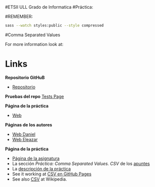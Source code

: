 #ETSII ULL Grado de Informatica 
#Práctica:

#REMEMBER:
```bash
sass --watch styles:public --style compressed
```

#Comma Separated Values

For more information look at:
# Links

**Repositorio GitHuB**

* [Repositorio](https://github.com/EleDiaz/karma-y-travis-ele-daniel-1)

**Pruebas del repo**
[Tests Page](http://elediaz.github.io/karma-y-travis-ele-daniel-1/test/index.html)

**Página de la práctica**

* [Web](http://elediaz.github.io/karma-y-travis-ele-daniel-1/)

**Páginas de los autores**

* [Web Daniel](http://alu0100783230.github.io/)
* [Web Eleazar](http://elediaz.github.io/)

**Página de la práctica**

* [Página de la asignatura](https://campusvirtual.ull.es/1516/mod/page/view.php?id=177984)
* La sección *Práctica: Comma Separated Values. CSV* de los [apuntes](http://crguezl.github.io/pl-html/node11.html)
* La [descripción de la práctica](https://casianorodriguezleon.gitbooks.io/pl1516/content/practicas/csv.html)
* See it working at [CSV en GitHub Pages](http://crguezl.github.io/csv/)
* See also [CSV](http://en.wikipedia.org/wiki/Comma-separated_values) at Wikipedia.

